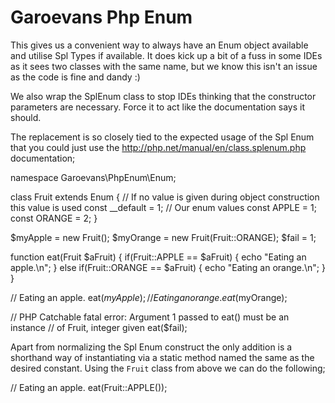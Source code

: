 # Garoevans Php Enum

This gives us a convenient way to always have an Enum object available and
utilise Spl Types if available. It does kick up a bit of a fuss in some IDEs
as it sees two classes with the same name, but we know this isn't an issue as
the code is fine and dandy :)

We also wrap the SplEnum class to stop IDEs thinking that the constructor
parameters are necessary. Force it to act like the documentation says it should.

The replacement is so closely tied to the expected usage of the Spl Enum that
you could just use the http://php.net/manual/en/class.splenum.php documentation;

  namespace Garoevans\PhpEnum\Enum;

  class Fruit extends Enum
  {
    // If no value is given during object construction this value is used
    const __default = 1;
    // Our enum values
    const APPLE     = 1;
    const ORANGE    = 2;
  }

  $myApple   = new Fruit();
  $myOrange  = new Fruit(Fruit::ORANGE);
  $fail      = 1;

  function eat(Fruit $aFruit)
  {
    if(Fruit::APPLE == $aFruit)
    {
      echo "Eating an apple.\n";
    }
    else if(Fruit::ORANGE == $aFruit)
    {
      echo "Eating an orange.\n";
    }
  }

  // Eating an apple.
  eat($myApple);
  // Eating an orange.
  eat($myOrange);

  // PHP Catchable fatal error:  Argument 1 passed to eat() must be an instance
  // of Fruit, integer given
  eat($fail);

Apart from normalizing the Spl Enum construct the only addition is a shorthand
way of instantiating via a static method named the same as the desired constant.
Using the ```Fruit``` class from above we can do the following;

  // Eating an apple.
  eat(Fruit::APPLE());

